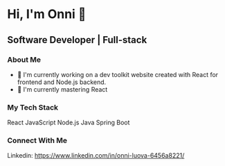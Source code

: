 # Hi, I'm Onni 👋
## Software Developer | Full-stack

### About Me
- 🔭 I'm currently working on a dev toolkit website created with React for frontend and Node.js backend.
- 🌱 I'm currently mastering React

### My Tech Stack
React
JavaScript
Node.js
Java Spring Boot

### Connect With Me
Linkedin: https://www.linkedin.com/in/onni-luova-6456a8221/
